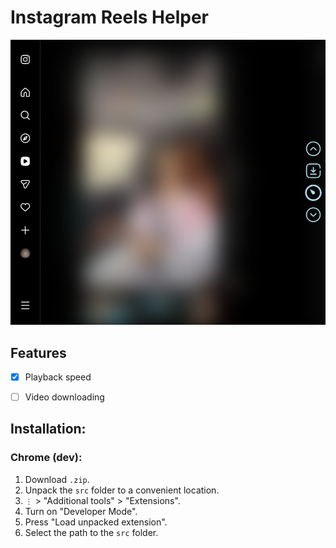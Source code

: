 # Instagram Reels Helper

<img src="github/images/main.png" width="600px"/>

## Features

- [x] Playback speed
- [ ] Video downloading


## Installation:

### Chrome (dev):
  1. Download `.zip`.
  2. Unpack the `src` folder to a convenient location.
  3. `⋮` > "Additional tools" > "Extensions".
  4. Turn on "Developer Mode".
  5. Press "Load unpacked extension".
  6. Select the path to the `src` folder.
